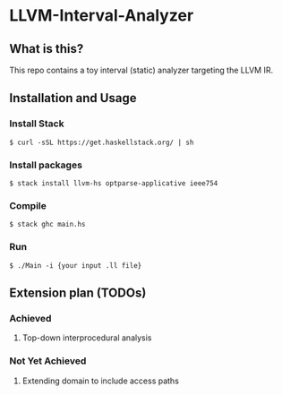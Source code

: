 # LLVM-Interval-Analyzer

## What is this?

This repo contains a toy interval (static) analyzer targeting the LLVM IR.

## Installation and Usage

### Install Stack

```$ curl -sSL https://get.haskellstack.org/ | sh```

### Install packages

```$ stack install llvm-hs optparse-applicative ieee754```

### Compile

```$ stack ghc main.hs```

### Run

```$ ./Main -i {your input .ll file}```

## Extension plan (TODOs)

### Achieved

1. Top-down interprocedural analysis

### Not Yet Achieved

1. Extending domain to include access paths
